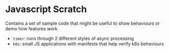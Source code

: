 # Javascript Scratch

Contains a set of sample code that might be useful to show behaviours or demo how features work.

* `timer`: runs through 2 different styles of async processing
* `k8s`: small JS applications with manifests that help verify k8s behaviours